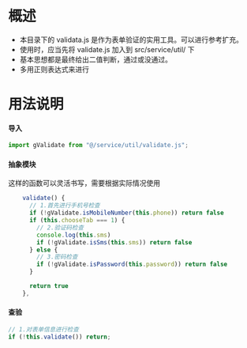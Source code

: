 # 概述

- 本目录下的 validata.js 是作为表单验证的实用工具。可以进行参考扩充。
- 使用时，应当先将 validate.js 加入到 src/service/util/ 下
- 基本思想都是最终给出二值判断，通过或没通过。
- 多用正则表达式来进行

# 用法说明

#### 导入

```javascript
import gValidate from "@/service/util/validate.js";
```

#### 抽象模块

这样的函数可以灵活书写，需要根据实际情况使用

```javascript
    validate() {
      // 1.首先进行手机号检查
      if (!gValidate.isMobileNumber(this.phone)) return false
      if (this.chooseTab === 1) {
        // 2.验证码检查
        console.log(this.sms)
        if (!gValidate.isSms(this.sms)) return false
      } else {
        // 3.密码检查
        if (!gValidate.isPassword(this.password)) return false
      }

      return true
    },
```

#### 查验

```javascript
// 1.对表单信息进行检查
if (!this.validate()) return;
```
